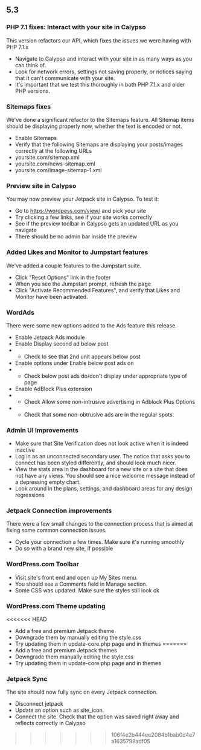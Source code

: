 ## 5.3

### PHP 7.1 fixes: Interact with your site in Calypso

This version refactors our API, which fixes the issues we were having with PHP 7.1.x

- Navigate to Calypso and interact with your site in as many ways as you can think of.
- Look for network errors, settings not saving properly, or notices saying that it can't communicate with your site.
- It's important that we test this thoroughly in both PHP 7.1.x and older PHP versions.

### Sitemaps fixes

We've done a significant refactor to the Sitemaps feature. All Sitemap items should be displaying properly now, whether the text is encoded or not.

- Enable Sitemaps
- Verify that the following Sitemaps are displaying your posts/images correctly at the following URLs
- yoursite.com/sitemap.xml
- yoursite.com/news-sitemap.xml
- yoursite.com/image-sitemap-1.xml

### Preview site in Calypso

You may now preview your Jetpack site in Calypso.  To test it:
- Go to https://wordpess.com/view/ and pick your site
- Try clicking a few links, see if your site works correctly
- See if the preview toolbar in Calypso gets an updated URL as you navigate
- There should be no admin bar inside the preview

### Added Likes and Monitor to Jumpstart features

We've added a couple features to the Jumpstart suite.

- Click "Reset Options" link in the footer
- When you see the Jumpstart prompt, refresh the page
- Click "Activate Recommended Features", and verify that Likes and Monitor have been activated.

### WordAds

There were some new options added to the Ads feature this release.

- Enable Jetpack Ads module
- Enable Display second ad below post
- - Check to see that 2nd unit appears below post
- Enable options under Enable below post ads on
- - Check below post ads do/don't display under appropriate type of page
- Enable AdBlock Plus extension
- - Check Allow some non-intrusive advertising in Adblock Plus Options
- - Check that some non-obtrusive ads are in the regular spots.

### Admin UI Improvements

- Make sure that Site Verification does not look active when it is indeed inactive
- Log in as an unconnected secondary user. The notice that asks you to connect has been styled differently, and should look much nicer.
- View the stats area in the dashboard for a new site or a site that does not have any views. You should see a nice welcome message instead of a depressing empty chart.
- Look around in the plans, settings, and dashboard areas for any design regressions

### Jetpack Connection improvements

There were a few small changes to the connection process that is aimed at fixing some common connection issues.

- Cycle your connection a few times.  Make sure it's running smoothly
- Do so with a brand new site, if possible

### WordPress.com Toolbar

- Visit site's front end and open up My Sites menu.
- You should see a Comments field in Manage section.
- Some CSS was updated. Make sure the styles still look ok

### WordPress.com Theme updating

<<<<<<< HEAD
- Add a free and premium Jetpack theme
- Downgrade them by manually editing the style.css
- Try updating them in update-core.php page and in themes
=======
- Add a free and premium Jetpack themes
- Downgrade them manually editing the style.css
- Try updating them in update-core.php page and in themes

### Jetpack Sync

The site should now fully sync on every Jetpack connection.

- Disconnect jetpack
- Update an option such as site_icon.
- Connect the site. Check that the option was saved right away and reflects correctly in Calypso
>>>>>>> 106f4e2b444ee2084b1bab0d4e7a1635798adf05
